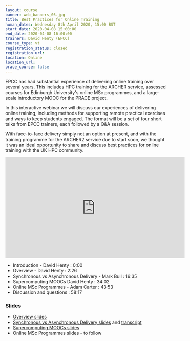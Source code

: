 ```yaml
---
layout: course
banner: web_banners_05.jpg
title: Best Practices for Online Training
human_dates: Wednesday 8th April 2020, 15:00 BST
start_date: 2020-04-08 15:00:00
end_date: 2020-04-08 16:00:00
trainers: David Henty (EPCC)
course_type: vt
registration_status: closed
registration_url:
location: Online
location_url:
prace_course: false
---
```



EPCC has had substantial experience of delivering online training over several years. This includes HPC training for the ARCHER service, assessed courses for Edinburgh University's online MSc programmes, and a large-scale introductory MOOC for the PRACE project.

In this interactive webinar we will discuss our experiences of delivering online training, including methods for supporting remote practical exercises and ways to keep students engaged. The format will be a set of four short talks from EPCC trainers, each followed by a Q&A session.

With face-to-face delivery simply not an option at present, and with the training programme for the ARCHER2 service due to start soon, we thought it was an ideal opportunity to share and discuss best practices for online training with the UK HPC community.


<div>

<iframe width="560" height="315" src="https://www.youtube.com/embed/7n6zxnJ1Bco" frameborder="0" allow="accelerometer; autoplay; encrypted-media; gyroscope; picture-in-picture" allowfullscreen></iframe>

</div>

<ul>
  <li>Introduction - David Henty : 0:00</li>
  <li>Overview - David Henty : 2:26 </li> 
  <li>Synchronous vs Asynchronous Delivery - Mark Bull :  16:35 </li>
  <li>Supercomputing MOOCs  David Henty :  34:02</li>  
  <li>Online MSc Programmes - Adam Carter :  43:53</li>  
  <li>Discussion and questions :  58:17</li>  
</ul>

### Slides

<ul>
  <li>	 <a href="ARCHER2-VT-online.pdf">Overview slides</a></li>
  <li>   <a href="OpenMPTrainingOnline.pdf">Synchronous vs Asynchronous Delivery slides</a> and <a href="markb-transcript.txt">transcript</a></li>
  <li>	 <a href="SC-Wkshp-MOOC-ARCHER2-VT.pdf">Supercomputing MOOCs slides</a></li>
  <li>	 Online MSc Programmes slides - to follow</li>
</ul>